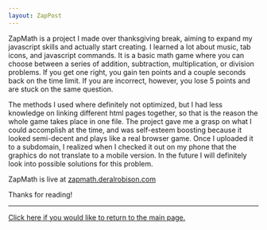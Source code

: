 ```yaml
---
layout: ZapPost
---
```


ZapMath is a project I made over thanksgiving break, aiming to expand my javascript skills and actually start creating.
I learned a lot about music, tab icons, and javascript commands. It is a basic math game where you can choose between a series of 
addition, subtraction, multiplication, or division problems. If you get one right, you gain ten points and a couple seconds
back on the time limit. If you are incorrect, however, you lose 5 points and are stuck on the same question.

The methods I used where definitely not optimized, but I had less knowledge on linking different html pages together,
so that is the reason the whole game takes place in one file. The project gave me a grasp on what I could accomplish at the time,
and was self-esteem boosting because it looked semi-decent and plays like a real browser game. Once I uploaded it to a subdomain,
I realized when I checked it out on my phone that the graphics do not translate to a mobile version. In the future I will 
definitely look into possible solutions for this problem.

ZapMath is live at [zapmath.deralrobison.com](http://zapmath.deralrobison.com/)

Thanks for reading!

* * *
[Click here if you would like to return to the main page.](index.md)
